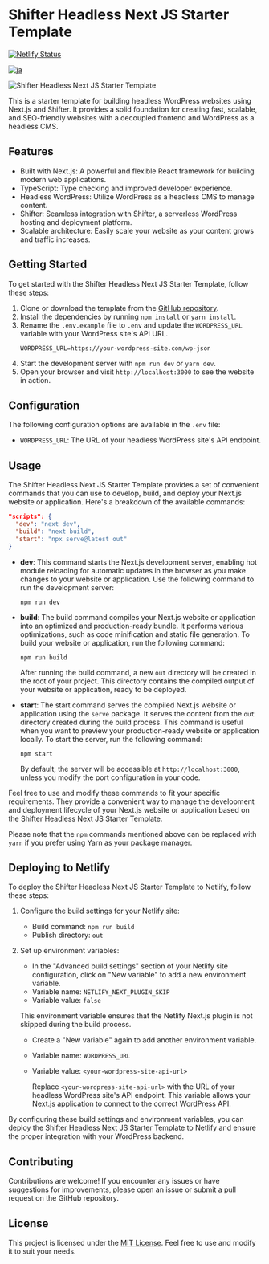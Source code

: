 # Shifter Headless Next JS Starter Template

[![Netlify Status](https://api.netlify.com/api/v1/badges/3bb22d60-9c6e-49c1-8885-b7673506f8c2/deploy-status)](https://app.netlify.com/sites/musical-mermaid-f30aba/deploys)

[![ja](https://img.shields.io/badge/lang-ja-red.svg)](https://github.com/getshifter/shifter-headless-nextjs-typescript/blob/main/README.ja.md)

![Shifter Headless Next JS Starter Template](https://cdn.getshifter.co/6979d2c20e0f14c46f6b6eac8659c6136a0b4a67/uploads/2023/03/1-1024x626.png)

This is a starter template for building headless WordPress websites using Next.js and Shifter. It provides a solid foundation for creating fast, scalable, and SEO-friendly websites with a decoupled frontend and WordPress as a headless CMS.

## Features

- Built with Next.js: A powerful and flexible React framework for building modern web applications.
- TypeScript: Type checking and improved developer experience.
- Headless WordPress: Utilize WordPress as a headless CMS to manage content.
- Shifter: Seamless integration with Shifter, a serverless WordPress hosting and deployment platform.
- Scalable architecture: Easily scale your website as your content grows and traffic increases.

## Getting Started

To get started with the Shifter Headless Next JS Starter Template, follow these steps:

1. Clone or download the template from the [GitHub repository](https://github.com/getshifter/shifter-headless-nextjs-typescript).
2. Install the dependencies by running `npm install` or `yarn install`.
3. Rename the `.env.example` file to `.env` and update the `WORDPRESS_URL` variable with your WordPress site's API URL.
   ```plaintext
   WORDPRESS_URL=https://your-wordpress-site.com/wp-json
   ```
4. Start the development server with `npm run dev` or `yarn dev`.
5. Open your browser and visit `http://localhost:3000` to see the website in action.

## Configuration

The following configuration options are available in the `.env` file:

- `WORDPRESS_URL`: The URL of your headless WordPress site's API endpoint.

## Usage

The Shifter Headless Next JS Starter Template provides a set of convenient commands that you can use to develop, build, and deploy your Next.js website or application. Here's a breakdown of the available commands:

```json
"scripts": {
  "dev": "next dev",
  "build": "next build",
  "start": "npx serve@latest out"
}
```

- **dev**: This command starts the Next.js development server, enabling hot module reloading for automatic updates in the browser as you make changes to your website or application. Use the following command to run the development server:

  ```shell
  npm run dev
  ```

- **build**: The build command compiles your Next.js website or application into an optimized and production-ready bundle. It performs various optimizations, such as code minification and static file generation. To build your website or application, run the following command:

  ```shell
  npm run build
  ```

  After running the build command, a new `out` directory will be created in the root of your project. This directory contains the compiled output of your website or application, ready to be deployed.

- **start**: The start command serves the compiled Next.js website or application using the `serve` package. It serves the content from the `out` directory created during the build process. This command is useful when you want to preview your production-ready website or application locally. To start the server, run the following command:

  ```shell
  npm start
  ```

  By default, the server will be accessible at `http://localhost:3000`, unless you modify the port configuration in your code.

Feel free to use and modify these commands to fit your specific requirements. They provide a convenient way to manage the development and deployment lifecycle of your Next.js website or application based on the Shifter Headless Next JS Starter Template.

Please note that the `npm` commands mentioned above can be replaced with `yarn` if you prefer using Yarn as your package manager.

## Deploying to Netlify

To deploy the Shifter Headless Next JS Starter Template to Netlify, follow these steps:

1. Configure the build settings for your Netlify site:
   - Build command: `npm run build`
   - Publish directory: `out`

2. Set up environment variables:
   - In the "Advanced build settings" section of your Netlify site configuration, click on "New variable" to add a new environment variable.
   - Variable name: `NETLIFY_NEXT_PLUGIN_SKIP`
   - Variable value: `false`

   This environment variable ensures that the Netlify Next.js plugin is not skipped during the build process.

   - Create a "New variable" again to add another environment variable.
   - Variable name: `WORDPRESS_URL`
   - Variable value: `<your-wordpress-site-api-url>`

     Replace `<your-wordpress-site-api-url>` with the URL of your headless WordPress site's API endpoint. This variable allows your Next.js application to connect to the correct WordPress API.

By configuring these build settings and environment variables, you can deploy the Shifter Headless Next JS Starter Template to Netlify and ensure the proper integration with your WordPress backend.

## Contributing

Contributions are welcome! If you encounter any issues or have suggestions for improvements, please open an issue or submit a pull request on the GitHub repository.

## License

This project is licensed under the [MIT License](LICENSE). Feel free to use and modify it to suit your needs.